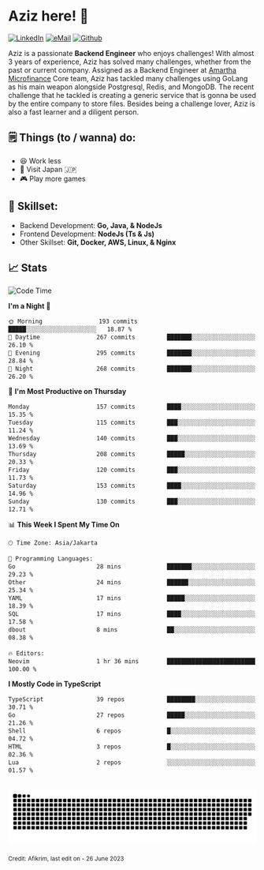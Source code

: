 # Aziz here! 👋

[![LinkedIn](https://img.shields.io/static/v1?message=afikrim&logo=linkedin&label=&color=0077B5&logoColor=white&labelColor=&style=for-the-badge)](https://www.linkedin.com/in/afikrim)
[![eMail](https://img.shields.io/static/v1?message=afikrim10@gmail.com&logo=gmail&label=&color=D14836&logoColor=white&labelColor=&style=for-the-badge)](mailto:afikrim10@gmail.com)
[![Github](https://komarev.com/ghpvc/?username=afikrim&label=Visitors&style=for-the-badge)](https://www.github.com/afikrim)

<!--Introduction-->
Aziz is a passionate **Backend Engineer** who enjoys challenges! With almost 3 years of experience, Aziz has solved many challenges, whether from the past or current company. Assigned as a Backend Engineer at [Amartha Microfinance](https://amartha.com) Core team, Aziz has tackled many challenges using GoLang as his main weapon alongside Postgresql, Redis, and MongoDB. The recent challenge that he tackled is creating a generic service that is gonna be used by the entire company to store files. Besides being a challenge lover, Aziz is also a fast learner and a diligent person.

<!--Things TODO-->
## 🗒️ Things (to / wanna) do:

- 😆 Work less
- 🚀 Visit Japan 🇯🇵
- 🎮 Play more games

<!--Skillset-->
## 🏅 Skillset:

- Backend Development: **Go, Java, & NodeJs**
- Frontend Development: **NodeJs (Ts & Js)**
- Other Skillset: **Git, Docker, AWS, Linux, & Nginx**

## 📈 Stats  

<!--START_SECTION:waka-->
![Code Time](http://img.shields.io/badge/Code%20Time-1%2C532%20hrs%2026%20mins-blue)

**I'm a Night 🦉** 

```text
🌞 Morning                193 commits         █████░░░░░░░░░░░░░░░░░░░░   18.87 % 
🌆 Daytime                267 commits         ███████░░░░░░░░░░░░░░░░░░   26.10 % 
🌃 Evening                295 commits         ███████░░░░░░░░░░░░░░░░░░   28.84 % 
🌙 Night                  268 commits         ███████░░░░░░░░░░░░░░░░░░   26.20 % 
```
📅 **I'm Most Productive on Thursday** 

```text
Monday                   157 commits         ████░░░░░░░░░░░░░░░░░░░░░   15.35 % 
Tuesday                  115 commits         ███░░░░░░░░░░░░░░░░░░░░░░   11.24 % 
Wednesday                140 commits         ███░░░░░░░░░░░░░░░░░░░░░░   13.69 % 
Thursday                 208 commits         █████░░░░░░░░░░░░░░░░░░░░   20.33 % 
Friday                   120 commits         ███░░░░░░░░░░░░░░░░░░░░░░   11.73 % 
Saturday                 153 commits         ████░░░░░░░░░░░░░░░░░░░░░   14.96 % 
Sunday                   130 commits         ███░░░░░░░░░░░░░░░░░░░░░░   12.71 % 
```


📊 **This Week I Spent My Time On** 

```text
🕑︎ Time Zone: Asia/Jakarta

💬 Programming Languages: 
Go                       28 mins             ███████░░░░░░░░░░░░░░░░░░   29.23 % 
Other                    24 mins             ██████░░░░░░░░░░░░░░░░░░░   25.34 % 
YAML                     17 mins             █████░░░░░░░░░░░░░░░░░░░░   18.39 % 
SQL                      17 mins             ████░░░░░░░░░░░░░░░░░░░░░   17.58 % 
dbout                    8 mins              ██░░░░░░░░░░░░░░░░░░░░░░░   08.38 % 

🔥 Editors: 
Neovim                   1 hr 36 mins        █████████████████████████   100.00 % 
```

**I Mostly Code in TypeScript** 

```text
TypeScript               39 repos            ████████░░░░░░░░░░░░░░░░░   30.71 % 
Go                       27 repos            █████░░░░░░░░░░░░░░░░░░░░   21.26 % 
Shell                    6 repos             █░░░░░░░░░░░░░░░░░░░░░░░░   04.72 % 
HTML                     3 repos             █░░░░░░░░░░░░░░░░░░░░░░░░   02.36 % 
Lua                      2 repos             ░░░░░░░░░░░░░░░░░░░░░░░░░   01.57 % 
```




<!--END_SECTION:waka-->


<br clear="both">

<div align="center">
  <img src="https://raw.githubusercontent.com/afikrim/afikrim/output/snake.svg" alt="Snake animation" />
</div>


<sub>Credit: Afikrim, last edit on - 26 June 2023</sub>
